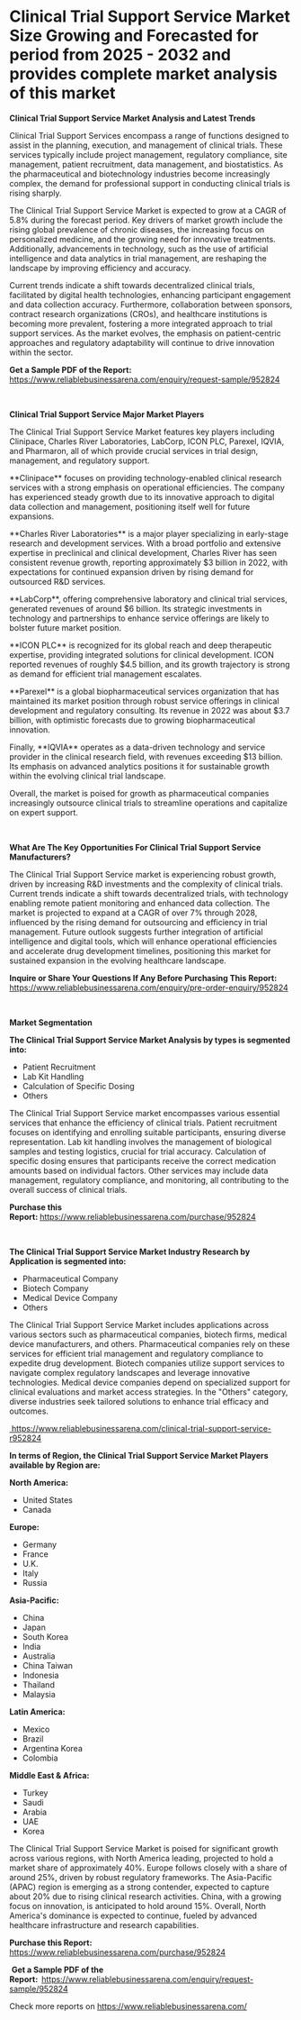 <p><h1>Clinical Trial Support Service Market Size Growing and Forecasted for period from 2025 - 2032 and provides complete market analysis of this market</h1></p><p><strong>Clinical Trial Support Service Market Analysis and Latest Trends</strong></p>
<p><p>Clinical Trial Support Services encompass a range of functions designed to assist in the planning, execution, and management of clinical trials. These services typically include project management, regulatory compliance, site management, patient recruitment, data management, and biostatistics. As the pharmaceutical and biotechnology industries become increasingly complex, the demand for professional support in conducting clinical trials is rising sharply.</p><p>The Clinical Trial Support Service Market is expected to grow at a CAGR of 5.8% during the forecast period. Key drivers of market growth include the rising global prevalence of chronic diseases, the increasing focus on personalized medicine, and the growing need for innovative treatments. Additionally, advancements in technology, such as the use of artificial intelligence and data analytics in trial management, are reshaping the landscape by improving efficiency and accuracy.</p><p>Current trends indicate a shift towards decentralized clinical trials, facilitated by digital health technologies, enhancing participant engagement and data collection accuracy. Furthermore, collaboration between sponsors, contract research organizations (CROs), and healthcare institutions is becoming more prevalent, fostering a more integrated approach to trial support services. As the market evolves, the emphasis on patient-centric approaches and regulatory adaptability will continue to drive innovation within the sector.</p></p>
<p><strong>Get a Sample PDF of the Report:&nbsp;</strong> <a href="https://www.reliablebusinessarena.com/enquiry/request-sample/952824?utm_campaign=2488&utm_medium=2&utm_source=Github&utm_content=ia&utm_term=07032025&utm_id=clinical-trial-support-service">https://www.reliablebusinessarena.com/enquiry/request-sample/952824</a></p>
<p>&nbsp;</p>
<p><strong>Clinical Trial Support Service Major Market Players</strong></p>
<p><p>The Clinical Trial Support Service Market features key players including Clinipace, Charles River Laboratories, LabCorp, ICON PLC, Parexel, IQVIA, and Pharmaron, all of which provide crucial services in trial design, management, and regulatory support.</p><p>**Clinipace** focuses on providing technology-enabled clinical research services with a strong emphasis on operational efficiencies. The company has experienced steady growth due to its innovative approach to digital data collection and management, positioning itself well for future expansions.</p><p>**Charles River Laboratories** is a major player specializing in early-stage research and development services. With a broad portfolio and extensive expertise in preclinical and clinical development, Charles River has seen consistent revenue growth, reporting approximately $3 billion in 2022, with expectations for continued expansion driven by rising demand for outsourced R&D services.</p><p>**LabCorp**, offering comprehensive laboratory and clinical trial services, generated revenues of around $6 billion. Its strategic investments in technology and partnerships to enhance service offerings are likely to bolster future market position.</p><p>**ICON PLC** is recognized for its global reach and deep therapeutic expertise, providing integrated solutions for clinical development. ICON reported revenues of roughly $4.5 billion, and its growth trajectory is strong as demand for efficient trial management escalates.</p><p>**Parexel** is a global biopharmaceutical services organization that has maintained its market position through robust service offerings in clinical development and regulatory consulting. Its revenue in 2022 was about $3.7 billion, with optimistic forecasts due to growing biopharmaceutical innovation.</p><p>Finally, **IQVIA** operates as a data-driven technology and service provider in the clinical research field, with revenues exceeding $13 billion. Its emphasis on advanced analytics positions it for sustainable growth within the evolving clinical trial landscape.</p><p>Overall, the market is poised for growth as pharmaceutical companies increasingly outsource clinical trials to streamline operations and capitalize on expert support.</p></p>
<p>&nbsp;</p>
<p><strong>What Are The Key Opportunities For Clinical Trial Support Service Manufacturers?</strong></p>
<p><p>The Clinical Trial Support Service market is experiencing robust growth, driven by increasing R&D investments and the complexity of clinical trials. Current trends indicate a shift towards decentralized trials, with technology enabling remote patient monitoring and enhanced data collection. The market is projected to expand at a CAGR of over 7% through 2028, influenced by the rising demand for outsourcing and efficiency in trial management. Future outlook suggests further integration of artificial intelligence and digital tools, which will enhance operational efficiencies and accelerate drug development timelines, positioning this market for sustained expansion in the evolving healthcare landscape.</p></p>
<p><strong>Inquire or Share Your Questions If Any Before Purchasing This Report:</strong> <a href="https://www.reliablebusinessarena.com/enquiry/pre-order-enquiry/952824?utm_campaign=2488&utm_medium=2&utm_source=Github&utm_content=ia&utm_term=07032025&utm_id=clinical-trial-support-service">https://www.reliablebusinessarena.com/enquiry/pre-order-enquiry/952824</a></p>
<p>&nbsp;</p>
<p><strong>Market Segmentation</strong></p>
<p><strong>The Clinical Trial Support Service Market Analysis by types is segmented into:</strong></p>
<p><ul><li>Patient Recruitment</li><li>Lab Kit Handling</li><li>Calculation of Specific Dosing</li><li>Others</li></ul></p>
<p><p>The Clinical Trial Support Service market encompasses various essential services that enhance the efficiency of clinical trials. Patient recruitment focuses on identifying and enrolling suitable participants, ensuring diverse representation. Lab kit handling involves the management of biological samples and testing logistics, crucial for trial accuracy. Calculation of specific dosing ensures that participants receive the correct medication amounts based on individual factors. Other services may include data management, regulatory compliance, and monitoring, all contributing to the overall success of clinical trials.</p></p>
<p><strong>Purchase this Report:&nbsp;</strong><a href="https://www.reliablebusinessarena.com/purchase/952824?utm_campaign=2488&utm_medium=2&utm_source=Github&utm_content=ia&utm_term=07032025&utm_id=clinical-trial-support-service">https://www.reliablebusinessarena.com/purchase/952824</a></p>
<p>&nbsp;</p>
<p><strong>The Clinical Trial Support Service Market Industry Research by Application is segmented into:</strong></p>
<p><ul><li>Pharmaceutical Company</li><li>Biotech Company</li><li>Medical Device Company</li><li>Others</li></ul></p>
<p><p>The Clinical Trial Support Service Market includes applications across various sectors such as pharmaceutical companies, biotech firms, medical device manufacturers, and others. Pharmaceutical companies rely on these services for efficient trial management and regulatory compliance to expedite drug development. Biotech companies utilize support services to navigate complex regulatory landscapes and leverage innovative technologies. Medical device companies depend on specialized support for clinical evaluations and market access strategies. In the "Others" category, diverse industries seek tailored solutions to enhance trial efficacy and outcomes.</p></p>
<p><a href="https://www.reliablebusinessarena.com/clinical-trial-support-service-r952824?utm_campaign=2488&utm_medium=2&utm_source=Github&utm_content=ia&utm_term=07032025&utm_id=clinical-trial-support-service">&nbsp;https://www.reliablebusinessarena.com/clinical-trial-support-service-r952824</a></p>
<p><strong>In terms of Region, the Clinical Trial Support Service Market Players available by Region are:</strong></p>
<p>
    <p> <strong> North America: </strong>
        <ul>
            <li>United States</li>
            <li>Canada</li>
        </ul>
        </p> 
    <p> <strong> Europe: </strong>
        <ul>
            <li>Germany</li>
            <li>France</li>
            <li>U.K.</li>
            <li>Italy</li>
            <li>Russia</li>
        </ul>
        </p> 
    <p> <strong> Asia-Pacific: </strong>
        <ul>
            <li>China</li>
            <li>Japan</li>
            <li>South Korea</li>
            <li>India</li>
            <li>Australia</li>
            <li>China Taiwan</li>
            <li>Indonesia</li>
            <li>Thailand</li>
            <li>Malaysia</li>
        </ul>
        </p> 
    <p> <strong> Latin America: </strong>
        <ul>
            <li>Mexico</li>
            <li>Brazil</li>
            <li>Argentina Korea</li>
            <li>Colombia</li>
        </ul>
        </p> 
    <p> <strong> Middle East & Africa: </strong>
        <ul>
            <li>Turkey</li>
            <li>Saudi</li>
            <li>Arabia</li>
            <li>UAE</li>
            <li>Korea</li>
        </ul>
    </p>
    </p>
<p><p>The Clinical Trial Support Service Market is poised for significant growth across various regions, with North America leading, projected to hold a market share of approximately 40%. Europe follows closely with a share of around 25%, driven by robust regulatory frameworks. The Asia-Pacific (APAC) region is emerging as a strong contender, expected to capture about 20% due to rising clinical research activities. China, with a growing focus on innovation, is anticipated to hold around 15%. Overall, North America's dominance is expected to continue, fueled by advanced healthcare infrastructure and research capabilities.</p></p>
<p><strong>Purchase this Report: </strong><a href="https://www.reliablebusinessarena.com/purchase/952824?utm_campaign=2488&utm_medium=2&utm_source=Github&utm_content=ia&utm_term=07032025&utm_id=clinical-trial-support-service">https://www.reliablebusinessarena.com/purchase/952824</a></p>
<p>&nbsp;<strong>Get a Sample PDF of the Report:&nbsp;&nbsp;</strong><a href="https://www.reliablebusinessarena.com/enquiry/request-sample/952824?utm_campaign=2488&utm_medium=2&utm_source=Github&utm_content=ia&utm_term=07032025&utm_id=clinical-trial-support-service">https://www.reliablebusinessarena.com/enquiry/request-sample/952824</a></p>
<p><strong></strong></p>
<p>Check more reports on <a href="https://www.reliablebusinessarena.com/?utm_campaign=2488&utm_medium=2&utm_source=Github&utm_content=ia&utm_term=07032025&utm_id=clinical-trial-support-service">https://www.reliablebusinessarena.com/</a></p>